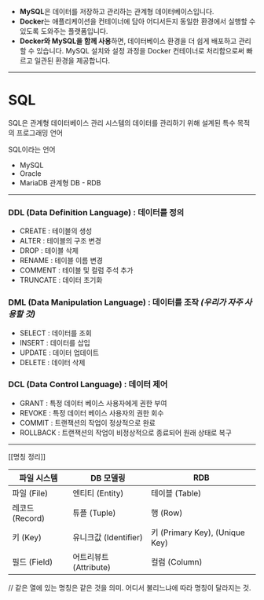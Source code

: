 - **MySQL**은 데이터를 저장하고 관리하는 관계형 데이터베이스입니다.
- **Docker**는 애플리케이션을 컨테이너에 담아 어디서든지 동일한 환경에서 실행할 수 있도록 도와주는 플랫폼입니다.
- **Docker와 MySQL을 함께 사용**하면, 데이터베이스 환경을 더 쉽게 배포하고 관리할 수 있습니다. MySQL 설치와 설정 과정을 Docker 컨테이너로 처리함으로써 빠르고 일관된 환경을 제공합니다.
---
# SQL
SQL은 관계형 데이터베이스 관리 시스템의 데이터를 관리하기 위해 설계된 특수 목적의 프로그래밍 언어


SQL이라는 언어 
- MySQL
- Oracle
- MariaDB
관계형 DB - RDB

---
### DDL (Data Definition Language) : 데이터를 정의
- CREATE : 테이블의 생성
- ALTER : 테이블의 구조 변경
- DROP : 테이블 삭제
- RENAME : 테이블 이름 변경
- COMMENT : 테이블 및 컬럼 주석 추가
- TRUNCATE : 데이터 초기화

### DML (Data Manipulation Language) : 데이터를 조작 *(우리가 자주 사용할 것)*
- SELECT : 데이터를 조회
- INSERT : 데이터를 삽입
- UPDATE : 데이터 업데이트
- DELETE : 데이터 삭제

### DCL (Data Control Language) : 데이터 제어
- GRANT : 특정 데이터 베이스 사용자에게 권한 부여
- REVOKE : 특정 데이터 베이스 사용자의 권한 회수
- COMMIT : 트랜잭션의 작업이 정상적으로 완료
- ROLLBACK : 트랜잭션의 작업이 비정상적으로 종료되어 원래 상태로 복구

---

[[명칭 정리]]

| 파일 시스템       | DB 모델링            | RDB                           |
| ------------ | ----------------- | ----------------------------- |
| 파일 (File)    | 엔티티 (Entity)      | 테이블 (Table)                   |
| 레코드 (Record) | 튜플 (Tuple)        | 행 (Row)                       |
| 키 (Key)      | 유니크값 (Identifier) | 키 (Primary Key), (Unique Key) |
| 필드 (Field)   | 어트리뷰트 (Attribute) | 컬럼 (Column)                   |
// 같은 열에 있는 명칭은 같은 것을 의미. 어디서 불리느냐에 따라 명칭이 달라지는 것.











